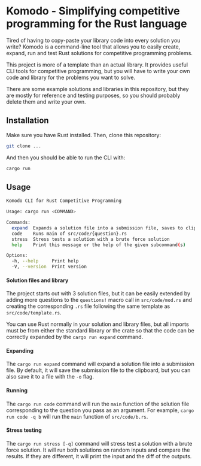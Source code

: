 # Komodo - Simplifying competitive programming for the Rust language

Tired of having to copy-paste your library code into every solution you write? Komodo is a command-line tool that allows you to easily create, expand, run and test Rust solutions for competitive programming problems.

This project is more of a template than an actual library. It provides useful CLI tools for competitive programming, but you will have to write your own code and library for the problems you want to solve.

There are some example solutions and libraries in this repository, but they are mostly for reference and testing purposes, so you should probably delete them and write your own.

## Installation
Make sure you have Rust installed. Then, clone this repository:
```bash
git clone ...
```
And then you should be able to run the CLI with:
```bash
cargo run
```

## Usage
```bash
Komodo CLI for Rust Competitive Programming

Usage: cargo run <COMMAND>

Commands:
  expand  Expands a solution file into a submission file, saves to clipboard by default
  code    Runs main of src/code/{question}.rs
  stress  Stress tests a solution with a brute force solution
  help    Print this message or the help of the given subcommand(s)

Options:
  -h, --help     Print help
  -V, --version  Print version
```

#### Solution files and library
The project starts out with 3 solution files, but it can be easily extended by adding more questions to the `questions!` macro call in `src/code/mod.rs` and creating the corresponding `.rs` file following the same template as `src/code/template.rs`.

You can use Rust normally in your solution and library files, but all imports must be from either the standard library or the crate so that the code can be correctly expanded by the `cargo run expand` command.

#### Expanding
The `cargo run expand` command will expand a solution file into a submission file. By default, it will save the submission file to the clipboard, but you can also save it to a file with the `-o` flag.

#### Running
The `cargo run code` command will run the `main` function of the solution file corresponding to the question you pass as an argument. For example, `cargo run code -q b` will run the `main` function of `src/code/b.rs`.

#### Stress testing
The `cargo run stress [-q]` command will stress test a solution with a brute force solution. It will run both solutions on random inputs and compare the results. If they are different, it will print the input and the diff of the outputs.
